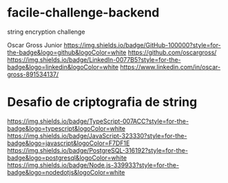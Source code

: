 # facile-challenge-backend
string encryption challenge

Oscar Gross Junior
https://img.shields.io/badge/GitHub-100000?style=for-the-badge&logo=github&logoColor=white https://github.com/oscargross/
https://img.shields.io/badge/LinkedIn-0077B5?style=for-the-badge&logo=linkedin&logoColor=white https://www.linkedin.com/in/oscar-gross-891534137/

<h1>Desafio de criptografia de string</h1>

https://img.shields.io/badge/TypeScript-007ACC?style=for-the-badge&logo=typescript&logoColor=white https://img.shields.io/badge/JavaScript-323330?style=for-the-badge&logo=javascript&logoColor=F7DF1E https://img.shields.io/badge/PostgreSQL-316192?style=for-the-badge&logo=postgresql&logoColor=white https://img.shields.io/badge/Node.js-339933?style=for-the-badge&logo=nodedotjs&logoColor=white
